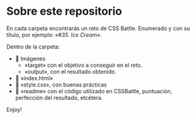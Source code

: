 # Sobre este repositorio

En cada carpeta encontrarás un reto de CSS Battle. Enumerado y con su título, por ejemplo: *«#35. Ice Cream»*.

Dentro de la carpeta: 
- 📁 Imágenes
    - «target» con el objetivo a conseguir en el reto.
    - «output», con el resultado obtenido.
- 📄 «index.html»
- 📄 «style.css», con buenas prácticas
- 📄 «readme» con el código utilizado en CSSBattle, puntuación, perfección del resultado, etcétera. 


Enjoy!
